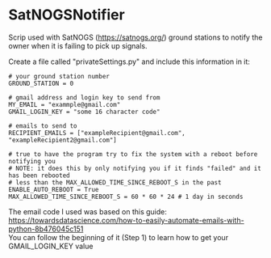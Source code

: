 # SatNOGSNotifier
Scrip used with SatNOGS (https://satnogs.org/) ground stations to notify the owner when it is failing to pick up signals. 


Create a file called "privateSettings.py" and include this information in it:
```
# your ground station number
GROUND_STATION = 0

# gmail address and login key to send from 
MY_EMAIL = "exammple@gmail.com"
GMAIL_LOGIN_KEY = "some 16 character code"

# emails to send to 
RECIPIENT_EMAILS = ["exampleRecipient@gmail.com", "exampleRecipient2@gmail.com"]

# true to have the program try to fix the system with a reboot before notifying you
# NOTE: it does this by only notifying you if it finds "failed" and it has been rebooted 
# less than the MAX_ALLOWED_TIME_SINCE_REBOOT_S in the past
ENABLE_AUTO_REBOOT = True
MAX_ALLOWED_TIME_SINCE_REBOOT_S = 60 * 60 * 24 # 1 day in seconds
```

The email code I used was based on this guide:<br> https://towardsdatascience.com/how-to-easily-automate-emails-with-python-8b476045c151 <br>You can follow the beginning of it (Step 1) to learn how to get your GMAIL_LOGIN_KEY value
